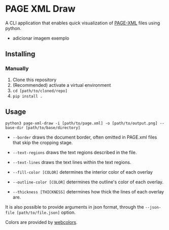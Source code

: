 # PAGE XML Draw

A CLI application that enables quick visualization of [PAGE-XML](https://github.com/PRImA-Research-Lab/PAGE-XML) files using python.

* adicionar imagem exemplo

## Installing

### Manually

1. Clone this repository
2. (Recommended) activate a virtual environment 
3. `cd [path/to/cloned/repo]`
4. `pip install .`

## Usage

`python3 page-xml-draw -i [path/to/page.xml] -o [path/to/output.png] --base-dir [path/to/base/directory]`

* `--border` draws the document border, often omitted in PAGE.xml files that skip the cropping stage.

* `--text-regions` draws the text regions described in the file.

* `--text-lines` draws the text lines within the text regions.

* `--fill-color [COLOR]` determines the interior color of each overlay

* `--outline-color [COLOR]` determines the outline's color of each overlay.

* `--thickness [THICKNESS]` determines how thick the lines of each overlay are.

It is also possible to provide arguments in json format, through the `--json-file [path/to/file.json]` option.

Colors are provided by [webcolors](https://webcolors.readthedocs.io/en/1.11.1/index.html).
